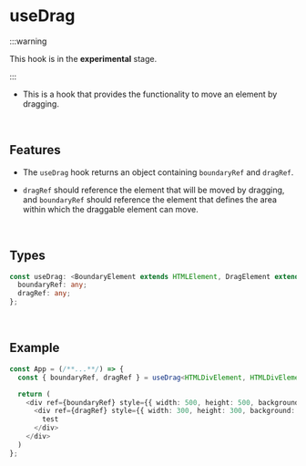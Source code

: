 # useDrag

:::warning

This hook is in the **experimental** stage.

:::

- This is a hook that provides the functionality to move an element by dragging.

<br/>

## Features

- The `useDrag` hook returns an object containing `boundaryRef` and `dragRef`.

- `dragRef` should reference the element that will be moved by dragging, and `boundaryRef` should reference the element that defines the area within which the draggable element can move.

<br/>

## Types

```typescript
const useDrag: <BoundaryElement extends HTMLElement, DragElement extends HTMLElement>() => {
  boundaryRef: any;
  dragRef: any;
};
```

<br/>

## Example

```typescript
const App = (/**...**/) => {
  const { boundaryRef, dragRef } = useDrag<HTMLDivElement, HTMLDivElement>();

  return (
    <div ref={boundaryRef} style={{ width: 500, height: 500, background: 'red' }}>
      <div ref={dragRef} style={{ width: 300, height: 300, background: 'blue' }}>
        test
      </div>
    </div>
  )
};
```
